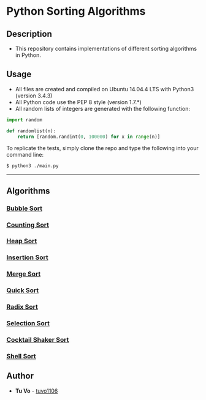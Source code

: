 # Python Sorting Algorithms

## Description

- This repository contains implementations of different sorting algorithms in Python.

## Usage

- All files are created and compiled on Ubuntu 14.04.4 LTS with Python3 (version 3.4.3)
- All Python code use the PEP 8 style (version 1.7.\*)
- All random lists of integers are generated with the following function:

```python
import random

def randomlist(n):
    return [random.randint(0, 100000) for x in range(n)]
```

To replicate the tests, simply clone the repo and type the following into your command line:

```sh
$ python3 ./main.py
```

---

## Algorithms

### [ Bubble Sort ](./bubble.py)

### [ Counting Sort ](./countsort.py)

### [ Heap Sort ](./heapsort.py)

### [ Insertion Sort ](./insertion.py)

### [ Merge Sort ](./mergesort.py)

### [ Quick Sort ](./quicksort.py)

### [ Radix Sort ](./radix.py)

### [ Selection Sort ](./selection.py)

### [ Cocktail Shaker Sort ](./shaker.py)

### [ Shell Sort ](./shell.py)

## Author

- **Tu Vo** - [tuvo1106](https://github.com/tuvo1106)
